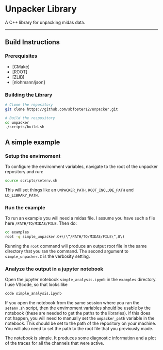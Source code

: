 # Unpacker Library

A C++ library for unpacking midas data.

---

## Build Instructions

### Prerequisites
- [CMake]
- [ROOT]
- [ZLIB]
- [nlohmann/json]

### Building the Library

```bash
# Clone the repository
git clone https://github.com/sbfoster12/unpacker.git

# Build the respository
cd unpacker
./scripts/build.sh
```

## A simple example

### Setup the envirnoment
To configure the environment variables, navigate to the root of the unpacker repository and run:

```bash
source scripts/setenv.sh
```
This will set things like an `UNPACKER_PATH`, `ROOT_INCLUDE_PATH` and `LD_LIBRARY_PATH`. 

### Run the example
To run an example you will need a midas file. I assume you have such a file here `/PATH/TO/MIDAS/FILE`. Then do:

```bash
cd examples
root -q simple_unpacker.C+\(\”/PATH/TO/MIDAS/FILE\”,0\)
```
Running the `root` command will produce an output root file in the same directory that you ran the command. The second argument to `simple_unpacker.C` is the verbosity setting.

### Analyze the output in a jupyter notebook
Open the jupyter notebook `simple_analysis.ipynb` in the `examples` directory. I use VScode, so that looks like

```bash
code simple_analysis.ipynb
```

If you open the notebook from the same session where you ran the `setenv.sh` script, then the envirnoment variables should be usable by the notebook (these are needed to get the paths to the libraries). If this does not happen, you will need to manually set the `unpacker_path` variable in the notebook. This should be set to the path of the repository on your machine. You will also need to set the path to the root file that you previously made.

The notebook is simple. It produces some diagnostic information and a plot of the traces for all the channels that were active.